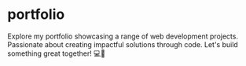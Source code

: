 # portfolio
Explore my portfolio showcasing a range of web development projects. Passionate about creating impactful solutions through code. Let's build something great together! 💻🌟
